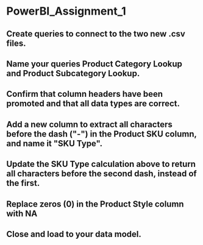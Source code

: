 # PowerBI_Assignment_1

## Create queries to connect to the two new .csv files.
## Name your queries Product Category Lookup and Product Subcategory Lookup.
## Confirm that column headers have been promoted and that all data types are correct.
## Add a new column to extract all characters before the dash ("-") in the Product SKU column, and name it "SKU Type".
## Update the SKU Type calculation above to return all characters before the second dash, instead of the first.   
## Replace zeros (0) in the Product Style column with NA
## Close and load to your data model.   


